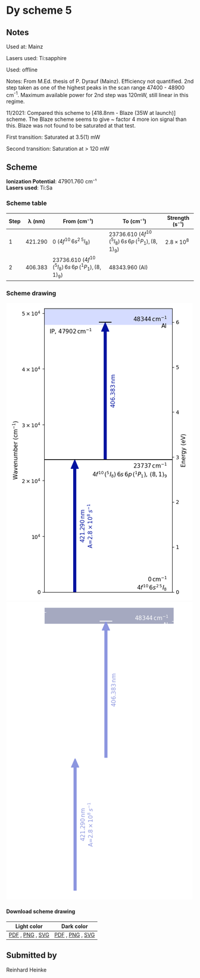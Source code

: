 # Dy scheme 5

## Notes

Used at: Mainz

Lasers used: Ti:sapphire

Used: offline

Notes: From M.Ed. thesis of P. Dyrauf (Mainz). Efficiency not quantified. 2nd step taken as one of the highest peaks in the scan range 47400 - 48900 cm<sup>-1</sup>. Maximum available power for 2nd step was 120mW, still linear in this regime.

11/2021: Compared this scheme to [418.8nm - Blaze (35W at launch)] scheme. The Blaze scheme seems to give ~ factor 4 more ion signal than this. Blaze was not found to be saturated at that test.

First transition: Saturated at 3.5(1) mW

Second transition: Saturation at > 120 mW





## Scheme

**Ionization Potential**: 47901.760 cm⁻¹  
**Lasers used**: Ti:Sa

### Scheme table

| Step | λ (nm)  |                        From (cm⁻¹)                        |                         To (cm⁻¹)                         |   Strength (s⁻¹)    |
| ---- | ------- | --------------------------------------------------------- | --------------------------------------------------------- | ------------------- |
| 1    | 421.290 | 0 ($4f^{10}\,6s^2\,^5I_8$)                                | 23736.610 ($4f^{10}\,(^5I_8)\,6s\,6p\,(^1P_1),\,(8,1)_9$) | $2.8 \times 10^{8}$ |
| 2    | 406.383 | 23736.610 ($4f^{10}\,(^5I_8)\,6s\,6p\,(^1P_1),\,(8,1)_9$) | 48343.960 (AI)                                            |                     |


### Scheme drawing

![dy scheme, light mode](dy-005/dy-005-light.png#only-light)
![dy scheme, dark mode](dy-005/dy-005-dark-web.png#only-dark)

#### Download scheme drawing

|                                            Light color                                            |                                           Dark color                                           |
| ------------------------------------------------------------------------------------------------- | ---------------------------------------------------------------------------------------------- |
| [PDF](dy-005/dy-005-light.pdf) , [PNG](dy-005/dy-005-light.png) , [SVG](dy-005/dy-005-light.svg)  | [PDF](dy-005/dy-005-dark.pdf) , [PNG](dy-005/dy-005-dark.png) , [SVG](dy-005/dy-005-dark.svg)  |


## Submitted by

Reinhard Heinke

